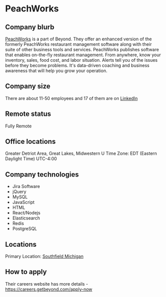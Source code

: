 # PeachWorks

## Company blurb

[PeachWorks](http://peachworks.com) is a part of Beyond. They offer an enhanced version of the formerly PeachWorks restaurant management software along with their suite of other business tools and services. PeachWorks publishes software that enables on-the-fly restaurant management. From anywhere, know your inventory, sales, food cost, and labor situation. Alerts tell you of the issues before they become problems. It's data-driven coaching and business awareness that will help you grow your operation.

## Company size

There are about 11-50 employees and 17 of them are on [LinkedIn](https://www.linkedin.com/company/peachworks/about/)

## Remote status

Fully Remote

## Office locations

Greater Detriot Area, Great Lakes, Midwestern U
Time Zone: EDT (Eastern Daylight Time) UTC-4:00

## Company technologies

- Jira Software
- jQuery
- MySQL
- JavaScript
- HTML
- React/Nodejs
- Elasticsearch
- Redis
- PostgreSQL

## Locations

Primary Location: [Southfield Michigan](https://www.google.com/maps/place/26935+Northwestern+Hwy+%23520,+Southfield,+MI+48033/@42.4827197,-83.2734694,17z/data=!3m1!4b1!4m5!3m4!1s0x8824b7c7903c3487:0x4c199ace98334b44!8m2!3d42.4827197!4d-83.2712807)

## How to apply

Their careers website has more details - https://careers.getbeyond.com/apply-now
